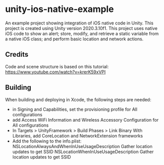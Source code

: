 # unity-ios-native-example
An example project showing integration of iOS native code in Unity. This project is created using Unity version 2020.3.10f1. This project uses native iOS code to show an alert; store, modify, and retrieve a static variable from a native iOS class; and perform basic location and network actions.

## Credits
Code and scene structure is based on this tutorial:
https://www.youtube.com/watch?v=krerK59xVPI

## Building
When building and deploying in Xcode, the following steps are needed:
- in Signing and Capabilities, set the provisioning profile for All configurations
- add Access WiFi Information and Wireless Accessory Configuration for All configurations
- In Targets > UnityFramework > Build Phases > Link Binary With Libraries, add CoreLocation and NetworkExtension frameworks
- Add the following to the info.plist:
<key>NSLocationAlwaysAndWhenInUseUsageDescription</key>
<string>Gather location updates to get SSID</string>
<key>NSLocationWhenInUseUsageDescription</key>
<string>Gather location updates to get SSID</string>
